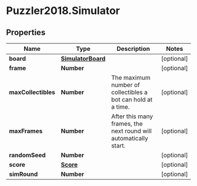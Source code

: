 # Puzzler2018.Simulator

## Properties
Name | Type | Description | Notes
------------ | ------------- | ------------- | -------------
**board** | [**SimulatorBoard**](SimulatorBoard.md) |  | [optional] 
**frame** | **Number** |  | [optional] 
**maxCollectibles** | **Number** | The maximum number of collectibles a bot can hold at a time. | [optional] 
**maxFrames** | **Number** | After this many frames, the next round will automatically start. | [optional] 
**randomSeed** | **Number** |  | [optional] 
**score** | [**Score**](Score.md) |  | [optional] 
**simRound** | **Number** |  | [optional] 


